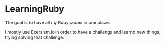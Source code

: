 # LearningRuby
The goal is to have all my Ruby codes in one place.

I mostly use Exersism.io in order to have a challenge and learnd new things, trying solving that challenge.
